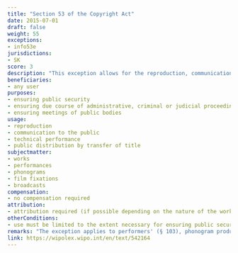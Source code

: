 ```yaml
---
title: "Section 53 of the Copyright Act"
date: 2015-07-01
draft: false
weight: 55
exceptions:
- info53e
jurisdictions:
- SK
score: 3
description: "This exception allows for the reproduction, communication to the public, technical performance or public distribution by transfer of title of a work to the extent necessary for ensuring public security; due course of administrative proceedings, criminal proceedings or judicial proceedings or; meetings of the National Council of the Slovak Republic and its committees, meetings of municipal assemblies or assemblies of self-governing regions." 
beneficiaries:
- any user
purposes: 
- ensuring public security
- ensuring due course of administrative, criminal or judicial proceedings
- ensuring meetings of public bodies
usage:
- reproduction
- communication to the public
- technical performance 
- public distribution by transfer of title 
subjectmatter:
- works
- performances
- phonograms
- film fixations
- broadcasts
compensation:
- no compensation required
attribution: 
- attribution required (if possible depending on the nature of the work and the manner of use of the work)
otherConditions: 
- use must be limited to the extent necessary for ensuring public security and due course of administrative, criminal or judicial proceedings or meetings of the National Council of the Slovak Republic and its committees, meetings of municipal assemblies or assemblies of self-governing regions
remarks: "The exception applies to performers' (§ 103), phonogram producers' (§113), audiovisual producers' (§121) and broadcasters' (§127.1) rights.<br /><br />Pursuant to §35(2) of the Copyright Act, the name of the author or his pseudonym, if it is not an anonymous work, or the name of the person under whose name, trade name or title the work is presented to the public, as well as the work title and source, must be stated in all cases under §38 and §§ 40 to 57, if this is possible depending on the nature of the work and the manner of use of the work."
link: https://wipolex.wipo.int/en/text/542164
---
```

